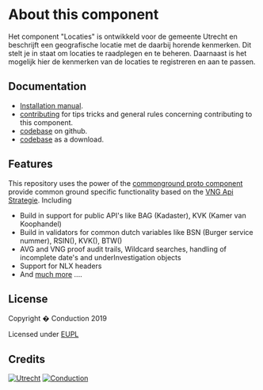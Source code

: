 # About this component

Het component "Locaties" is ontwikkeld voor de gemeente Utrecht en beschrijft een geografische locatie met de daarbij horende kenmerken. Dit stelt je in staat om locaties te raadplegen en te beheren. Daarnaast is het mogelijk hier de kenmerken van de locaties te registreren en aan te passen.

## Documentation

- [Installation manual](https://github.com/ConductionNL/locatiescomponent/blob/master/INSTALLATION.md).
- [contributing](https://github.com/ConductionNL/locatiescomponent/blob/master/CONTRIBUTING.md) for tips tricks and general rules concerning contributing to this component.
- [codebase](https://github.com/ConductionNL/locatiescomponent) on github.
- [codebase](https://github.com/ConductionNL/locatiescomponent/archive/master.zip) as a download.

## Features
This repository uses the power of the [commonground proto component](https://github.com/ConductionNL/commonground-component) provide common ground specific functionality based on the [VNG Api Strategie](https://docs.geostandaarden.nl/api/API-Strategie/). Including  

* Build in support for public API's like BAG (Kadaster), KVK (Kamer van Koophandel)
* Build in validators for common dutch variables like BSN (Burger service nummer), RSIN(), KVK(), BTW()
* AVG and VNG proof audit trails, Wildcard searches, handling of incomplete date's and underInvestigation objects
* Support for NLX headers
* And [much more](https://github.com/ConductionNL/commonground-component) .... 

## License

Copyright � Conduction 2019

Licensed under [EUPL](https://github.com/ConductionNL/locatiescomponent/blob/master/LICENSE.md)

## Credits

[![Utrecht](https://raw.githubusercontent.com/ConductionNL/locatiescomponent/master/resources/logo-utrecht.svg?sanitize=true "Utrecht")](https://www.utrecht.nl/)
[![Conduction](https://raw.githubusercontent.com/ConductionNL/locatiescomponent/master/resources/logo-conduction.svg?sanitize=true "Conduction")](https://www.conduction.nl/)



